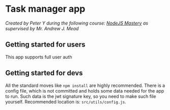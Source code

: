 # Task manager app
<em> Created by Peter Y during the following course: <a href ="https://www.udemy.com/the-complete-nodejs-developer-course-2/">
NodeJS Mastery</a> as supervised by Mr. Andrew J. Mead </em>

## Getting started for users
This app supports full user auth

## Getting started for devs
All the standard moves like ``npm install`` are highly recommended.
There is a config file, which is not committed and
holds some data needed for the app to run. Such data
is the jwt signature key, so you need to make such file yourself. 
Recommended location is: ``src/utils/config.js``. 
